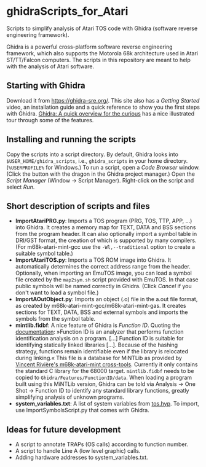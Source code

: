 # ghidraScripts_for_Atari
Scripts to simplify analysis of Atari TOS code with Ghidra (software reverse engineering framework).

Ghidra is a powerful cross-platform software reverse engineering framework, which also supports the Motorola 68k architecture used in Atari ST/TT/Falcon computers. The scripts in this repository are meant to help with the analysis of Atari software.

## Starting with Ghidra
Download it from https://ghidra-sre.org/. This site also has a _Getting Started_ video, an installation guide and a quick reference to show you the first steps with Ghidra. [Ghidra: A quick overview for the curious](http://0xeb.net/2019/03/ghidra-a-quick-overview/) has a nice illustrated tour through some of the features.

## Installing and running the scripts
Copy the scripts into a script directory. By default, Ghidra looks into `$USER_HOME/ghidra_scripts`, i.e., `ghidra_scripts` in your home directory. (`%USERPROFILE%` for Windows.)
To run a script, open a _Code Browser_ window. (Click the button with the dragon in the Ghidra project manager.) Open the _Script Manager_ (Window -> Script Manager). Right-click on the script and select _Run_.

## Short description of scripts and files
* __ImportAtariPRG.py__: Imports a TOS program (PRG, TOS, TTP, APP, ...) into Ghidra. It creates a memory map for TEXT, DATA and BSS sections from the program header. It can also optionally import a symbol table in DRI/GST format, the creation of which is supported by many compilers. (For m68k-atari-mint-gcc use the `-Wl,--traditional` option to create a suitable symbol table.)
* __ImportAtariTOS.py__: Imports a TOS ROM image into Ghidra. It automatically determines the correct address range from the header. Optionally, when importing an EmuTOS image, you can load a symbol file created by the `map2sym.sh` script provided with EmuTOS. In that case public symbols will be named correctly in Ghidra. (Click _Cancel_ if you don't want to load a symbol file.)
* __ImportAOutObject.py__: Imports an object (.o) file in the a.out file format, as created by m68k-atari-mint-gcc/m68k-atari-mint-gas. It creates sections for TEXT, DATA, BSS and external symbols and imports the symbols from the symbol table.
* __mintlib.fidbf__: A nice feature of Ghidra is _Function ID_. Quoting the [documentation](https://ghidra.online/Ghidra/Features/FunctionID/lib/FunctionID.jar/help/topics/FunctionID/FunctionID.html): »Function ID is an analyzer that performs function identification analysis on a program. [...] Function ID is suitable for identifying statically linked libraries [...]. Because of the hashing strategy, functions remain identifiable even if the library is relocated during linking.« This file is a database for MiNTLib as provided by [Vincent Rivière's m68k-atari-mint cross-tools](http://vincent.riviere.free.fr/soft/m68k-atari-mint/). Currently it only contains the standard C library for the 68000 target. `mintlib.fidbf` needs to be copied to `Ghidra/Features/FunctionID/data`. When loading a program built using this MiNTLib version, Ghidra can be told via Analysis -> One Shot -> Function ID to identify any standard library functions, greatly simplifying analysis of unknown programs.
* __system_variables.txt__: A list of system variables from [tos.hyp](https://freemint.github.io/tos.hyp/en/bios_sysvars.html). To import, use ImportSymbolsScript.py that comes with Ghidra.

## Ideas for future development
* A script to annotate TRAPs (OS calls) according to function number.
* A script to handle Line A (low level graphic) calls.
* Adding hardware addresses to system_variables.txt.

